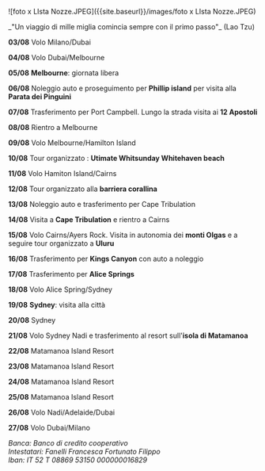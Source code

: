 ![foto x LIsta Nozze.JPEG]({{site.baseurl}}/images/foto x LIsta Nozze.JPEG)
<div class="citazione">
_"Un viaggio di mille miglia
comincia sempre con il primo passo"_
(Lao Tzu)
</div>

**03/08** Volo Milano/Dubai

**04/08** Volo Dubai/Melbourne

**05/08** **Melbourne**: giornata libera

**06/08** Noleggio auto e proseguimento per **Phillip island** per visita alla **Parata dei Pinguini**

**07/08** Trasferimento per Port Campbell. Lungo la strada visita ai **12 Apostoli**

**08/08** Rientro a Melbourne

**09/08** Volo Melbourne/Hamilton Island

**10/08** Tour organizzato : **Utimate Whitsunday Whitehaven beach**

**11/08** Volo Hamiton Island/Cairns

**12/08** Tour organizzato alla **barriera corallina**	

**13/08** Noleggio auto e trasferimento per Cape Tribulation

**14/08** Visita a **Cape Tribulation** e rientro a Cairns

**15/08** Volo Cairns/Ayers Rock.
Visita in autonomia dei **monti Olgas** e a seguire tour organizzato a **Uluru**

**16/08** Trasferimento per **Kings Canyon** con auto a noleggio

**17/08** Trasferimento per **Alice Springs**

**18/08** Volo Alice Spring/Sydney  					

**19/08** **Sydney**: visita alla città

**20/08** Sydney

**21/08** Volo Sydney Nadi e trasferimento al resort sull'**isola di Matamanoa**

**22/08** Matamanoa  Island Resort

**23/08** Matamanoa  Island Resort

**24/08** Matamanoa  Island Resort

**25/08** Matamanoa  Island Resort

**26/08** Volo Nadi/Adelaide/Dubai

**27/08** Volo Dubai/Milano
			 
  			

<address>
Banca: Banco di credito cooperativo<br/>
Intestatari: Fanelli Francesca  Fortunato Filippo<br/>
Iban: IT 52 T 08869 53150 000000016829<br/>
</address>




 




